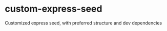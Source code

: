 custom-express-seed
===================

Customized express seed, with preferred structure and dev dependencies
